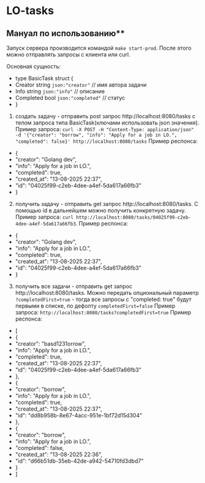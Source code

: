 # LO-tasks

## Мануал по использованию**

Запуск сервера производится командой `make start-prod`. После этого можно отправлять запросы с клиента или curl.

Основная сущность:
* type BasicTask struct {
*	Creator   string `json:"creator"`   // имя автора задачи
*	Info      string `json:"info"`      // описание
*	Completed bool   `json:"completed"` // статус
* }


1) создать задачу - отправить post запрос http://localhost:8080/tasks с телом запроса типа BasicTask(ключами использовать json значения). 
Пример запроса: `curl -X POST -H "Content-Type: application/json" -d '{"creator": "borrow", "info": "Apply for a job in LO.", "completed": false}' http://localhost:8080/tasks`
Пример респонса:
* {
*   "creator": "Golang dev",
*   "info": "Apply for a job in LO.",
*   "completed": true,
*   "created_at": "13-08-2025 22:37",
*   "id": "04025f99-c2eb-4dee-a4ef-5da617a66fb3"
* }

2) получить задачу -  отправить get запрос http://localhost:8080/tasks. С помощью id в дальнейшем можно получить конкретную задачу. 
Пример запроса: `curl http://localhost:8080/tasks/04025f99-c2eb-4dee-a4ef-5da617a66fb3`.
Пример респонса: 
* {
*   "creator": "Golang dev",
*   "info": "Apply for a job in LO.",
*   "completed": true,
*   "created_at": "13-08-2025 22:37",
*   "id": "04025f99-c2eb-4dee-a4ef-5da617a66fb3"
* }

3) получить все задачи - отправить get запрос http://localhost:8080/tasks. Можно передать опциональный параметр `?completedFirst=true` - тогда все запросы с "completed: true" будут первыми в списке, по дефолту `completedFirst=false`
Пример запроса: `http://localhost:8080/tasks?completedFirst=true`
Пример респонса: 
* [
* {
*    "creator": "basd1231orrow",
*    "info": "Apply for a job in LO.",
*    "completed": true,
*    "created_at": "13-08-2025 22:37",
*    "id": "04025f99-c2eb-4dee-a4ef-5da617a66fb3"
* },
* {
*   "creator": "borrow",
*    "info": "Apply for a job in LO.",
*    "completed": true,
*    "created_at": "13-08-2025 22:37",
*    "id": "dd8b958b-8e67-4acc-951e-1bf72d15d304"
* },
* {
*    "creator": "borrow",
*    "info": "Apply for a job in LO.",
*    "completed": false,
*    "created_at": "13-08-2025 22:36",
*    "id": "d66b51db-35eb-42de-a942-54710fd3dbd7"
* }
* ]